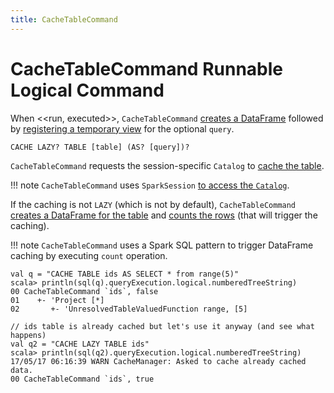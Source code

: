 ```yaml
---
title: CacheTableCommand
---
```


# CacheTableCommand Runnable Logical Command

When <<run, executed>>, `CacheTableCommand` [creates a DataFrame](../dataset/index.md#ofRows) followed by [registering a temporary view](../dataset/index.md#createTempView) for the optional `query`.

```text
CACHE LAZY? TABLE [table] (AS? [query])?
```

`CacheTableCommand` requests the session-specific `Catalog` to [cache the table](../Catalog.md#cacheTable).

!!! note
    `CacheTableCommand` uses `SparkSession` [to access the `Catalog`](../SparkSession.md#catalog).

If the caching is not `LAZY` (which is not by default), `CacheTableCommand` [creates a DataFrame for the table](../SparkSession.md#table) and [counts the rows](../dataset/index.md#count) (that will trigger the caching).

!!! note
    `CacheTableCommand` uses a Spark SQL pattern to trigger DataFrame caching by executing `count` operation.

```text
val q = "CACHE TABLE ids AS SELECT * from range(5)"
scala> println(sql(q).queryExecution.logical.numberedTreeString)
00 CacheTableCommand `ids`, false
01    +- 'Project [*]
02       +- 'UnresolvedTableValuedFunction range, [5]

// ids table is already cached but let's use it anyway (and see what happens)
val q2 = "CACHE LAZY TABLE ids"
scala> println(sql(q2).queryExecution.logical.numberedTreeString)
17/05/17 06:16:39 WARN CacheManager: Asked to cache already cached data.
00 CacheTableCommand `ids`, true
```
